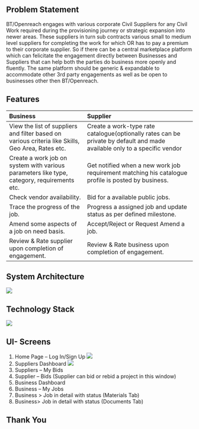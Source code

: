 ## Problem Statement
BT/Openreach engages with various corporate Civil Suppliers for any Civil Work required during the provisioning journey or strategic expansion into newer areas. These suppliers in turn sub contracts various small to medium level suppliers for completing the work for which OR has to pay a premium to their corporate supplier. So if there can be a central marketplace platform which can felicitate the engagement directly between Businesses and Suppliers that can help both the parties do business more openly and fluently.  The same platform should be generic & expandable to accommodate other 3rd party engagements as well as be open to businesses other then BT/Openreach.

## Features

| Business                                                          | Supplier                                                        |
|:------------------------------------------------------------------|:----------------------------------------------------------------|
| View the list of suppliers and filter based on various criteria like Skills, Geo Area, Rates etc.| Create a work-type rate catalogue(optionally rates can be private by default and made available only to a specific vendor|
| Create a work job on system with various parameters like type, category, requirements etc.|Get notified when a new work job requirement matching his catalogue profile is posted by business.| 
| Check vendor availability.                                       | Bid for a available public jobs.| 
| Trace the progress of the job.           | Progress a assigned job and update status as per defined milestone.|
| Amend some aspects of a job on need basis.| Accept/Reject or Request Amend a job.|
| Review & Rate supplier upon completion of engagement. | Review & Rate business upon completion of engagement.|

## System Architecture
![](https://guides.github.com/activities/hello-world/branching.png)
## Technology Stack
![](https://guides.github.com/activities/hello-world/branching.png)

## UI- Screens
1. Home Page – Log In/Sign Up
![](https://guides.github.com/activities/hello-world/branching.png)
2. Suppliers Dashboard
![](https://guides.github.com/activities/hello-world/branching.png)
3. Suppliers – My Bids
4. Supplier – Bids (Supplier can bid or rebid a project in this window)
5. Business Dashboard
6. Business – My Jobs
7. Business > Job in detail with status (Materials Tab)
8. Business> Job in detail with status (Documents Tab)

## Thank You

